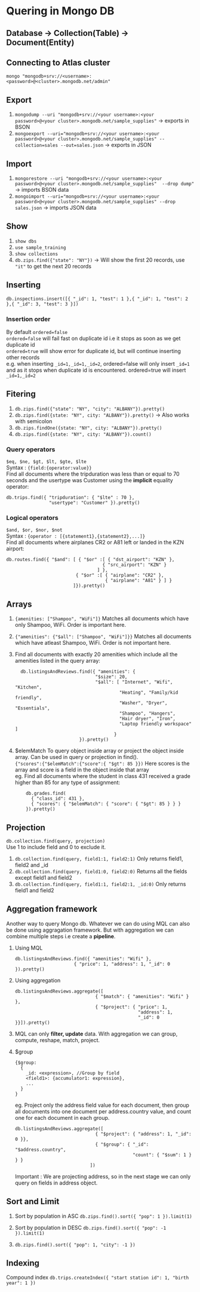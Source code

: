 # Quering in Mongo DB

## Database -> Collection(Table) -> Document(Entity)

## Connecting to Atlas cluster

```mongo "mongodb+srv://<username>:<password>@<cluster>.mongodb.net/admin"```

## Export

1. ```mongodump --uri "mongodb+srv://<your username>:<your password>@<your cluster>.mongodb.net/sample_supplies"``` -> exports in BSON
2. ```mongoexport --uri="mongodb+srv://<your username>:<your password>@<your cluster>.mongodb.net/sample_supplies" --collection=sales --out=sales.json``` -> exports in JSON

## Import

1. ```mongorestore --uri "mongodb+srv://<your username>:<your password>@<your cluster>.mongodb.net/sample_supplies"  --drop dump"``` -> imports BSON data
2. ```mongoimport --uri="mongodb+srv://<your username>:<your password>@<your cluster>.mongodb.net/sample_supplies" --drop sales.json``` -> imports JSON data

## Show

1. ```show dbs```
2. ```use sample_training```
3. ```show collections```
4. ```db.zips.find({"state": "NY"})``` -> Will show the first 20 records, use ```"it"``` to get the next 20 records

## Inserting

```db.inspections.insert([{ "_id": 1, "test": 1 },{ "_id": 1, "test": 2 },{ "_id": 3, "test": 3 }])```

### Insertion order

By default ```ordered=false```\
```ordered=false``` will fail fast on duplicate id i.e it stops as soon as we get duplicate id\
```ordered=true``` will show error for duplicate id, but will continue inserting other records\
e.g. when inserting ```_id=1,_id=1,_id=2```, ordered=false will only insert ```_id=1``` and as it stops when duplicate id is encountered.
ordered=true will insert ```_id=1,_id=2```

## Fitering

1. ```db.zips.find({"state": "NY", "city": "ALBANY"}).pretty()```
2. ```db.zips.find({state: "NY", city: "ALBANY"}).pretty()``` -> Also works with semicolon
3. ```db.zips.findOne({state: "NY", city: "ALBANY"}).pretty()```
4. ```db.zips.find({state: "NY", city: "ALBANY"}).count()```

### Query operators

```$eq, $ne, $gt, $lt, $gte, $lte```\
Syntax : ```{field:{operator:value}}```\
Find all documents where the tripduration was less than or equal to 70 seconds and the usertype was Customer using the **implicit** equality operator:

```text
db.trips.find({ "tripduration": { "$lte" : 70 },
                "usertype": "Customer" }).pretty()
```

### Logical operators

```$and, $or, $nor, $not```\
Syntax : ```{operator : [{statement1},{statement2},...]}```\
Find all documents where airplanes CR2 or A81 left or landed in the KZN airport:

```text
db.routes.find({ "$and": [ { "$or" :[ { "dst_airport": "KZN" },
                                    { "src_airport": "KZN" }
                                  ] },
                          { "$or" :[ { "airplane": "CR2" },
                                     { "airplane": "A81" } ] }
                         ]}).pretty()
```

## Arrays

1. ```{amenities: ["Shampoo", "WiFi"]}``` Matches all documents which have only Shampoo, WiFi. Order is important here.
2. ```{"amenities": {"$all": ["Shampoo", "WiFi"]}}``` Matches all documents which have atleast Shampoo, WiFi. Order is not important here.
3. Find all documents with exactly 20 amenities which include all the amenities listed in the query array:

    ```text
      db.listingsAndReviews.find({ "amenities": {
                                  "$size": 20,
                                  "$all": [ "Internet", "Wifi",  "Kitchen",
                                           "Heating", "Family/kid friendly",
                                           "Washer", "Dryer", "Essentials",
                                           "Shampoo", "Hangers",
                                           "Hair dryer", "Iron",
                                           "Laptop friendly workspace" ]
                                         }
                            }).pretty()
    ```

4. $elemMatch To query object inside array or project the object inside array. Can be used in query or projection in find().\
```{"scores":{"$elemMatch":{"score":{ "$gt": 85 }})``` Here scores is the array and score is a field in the object inside that array\
eg. Find all documents where the student in class 431 received a grade higher than 85 for any type of assignment:

    ```text
        db.grades.find(
          { "class_id": 431 },
          { "scores": { "$elemMatch": { "score": { "$gt": 85 } } }
        }).pretty()
    ```

## Projection

```db.collection.find(query, projection)```\
Use 1 to include field and 0 to exclude it.

1. ```db.collection.find(query, field1:1, field2:1)``` Only returns field1, field2 and _id
2. ```db.collection.find(query, field1:0, field2:0)``` Returns all the fields except field1 and field2
3. ```db.collection.find(query, field1:1, field2:1, _id:0)``` Only returns field1 and field2

## Aggregation framework

Another way to query Mongo db. Whatever we can do using MQL can also be done using aggragation framework. But with aggregation we can combine multiple steps i.e create a **pipeline**.

1. Using MQL

     ```text
     db.listingsAndReviews.find({ "amenities": "Wifi" },
                           { "price": 1, "address": 1, "_id": 0 }).pretty()          
    ```

2. Using aggregation

    ```text
    db.listingsAndReviews.aggregate([
                                  { "$match": { "amenities": "Wifi" } },
                                  { "$project": { "price": 1,
                                                  "address": 1,
                                                  "_id": 0 }}]).pretty()
    ```

3. MQL can only **filter, update** data. With aggregation we can group, compute, reshape, match, project.

4. $group

    ```text
    {$group:
      {
        _id: <expression>, //Group by field
        <field1>: {accumulator1: expression},
        ...
      }
    }
    ```

    eg. Project only the address field value for each document, then group all documents into one document per address.country value, and count one for each document in each group.

    ```text
    db.listingsAndReviews.aggregate([
                                  { "$project": { "address": 1, "_id": 0 }},
                                  { "$group": { "_id": "$address.country",
                                                "count": { "$sum": 1 } } }
                                ])
    ```

    Important : We are projecting address, so in the next stage we can only query on fields in address object.

## Sort and Limit

1. Sort by population in ASC ```db.zips.find().sort({ "pop": 1 }).limit(1)```

2. Sort by population in DESC ```db.zips.find().sort({ "pop": -1 }).limit(1)```

3. ```db.zips.find().sort({ "pop": 1, "city": -1 })```

## Indexing

Compound index ```db.trips.createIndex({ "start station id": 1, "birth year": 1 })```
